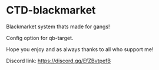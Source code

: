# CTD-blackmarket

Blackmarket system thats made for gangs!

Config option for qb-target.

Hope you enjoy and as always thanks to all who support me!

Discord link: https://discord.gg/EfZBvtpefB
